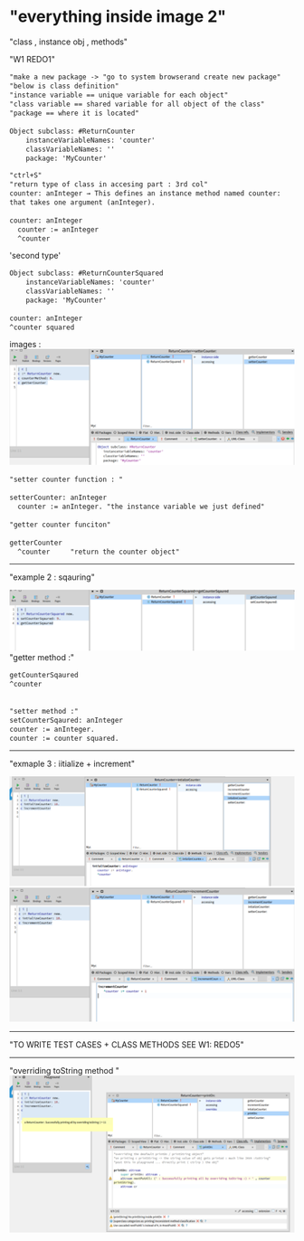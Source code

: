 "everything inside image 2"
=====================================================
"class , instance obj , methods"

"W1 REDO1"

```smalltalk
"make a new package -> "go to system browserand create new package" 
"below is class definition" 
"instance variable == unique variable for each object"
"class variable == shared variable for all object of the class"
"package == where it is located"

Object subclass: #ReturnCounter
	instanceVariableNames: 'counter'
	classVariableNames: ''
	package: 'MyCounter'
```

```smalltalk
"ctrl+S"
"return type of class in accesing part : 3rd col"
counter: anInteger → This defines an instance method named counter: that takes one argument (anInteger).

counter: anInteger
  counter := anInteger
  ^counter
```

'second type'

```smalltalk
Object subclass: #ReturnCounterSquared
	instanceVariableNames: 'counter'
	classVariableNames: ''
	package: 'MyCounter'

counter: anInteger
^counter squared
```

images : 
![1st ](image.png)

```smalltalk
"setter counter function : " 

setterCounter: anInteger
  counter := anInteger. "the instance variable we just defined"

"getter counter funciton"

getterCounter
  ^counter     "return the counter object"
```
----------------------------------------------------------
"example 2 : sqauring"

![alt text](image-1.png)
"getter method :"

```smalltalk
getCounterSqaured
^counter


"setter method :"
setCounterSqaured: anInteger
counter := anInteger.
counter := counter squared.	
```
------------------------------------------

"exmaple 3 : iitialize + increment"

![alt text](image-2.png)
![alt text](image-3.png)

-------------------------------------

"TO WRITE TEST CASES + CLASS METHODS SEE W1: REDO5"

----------------------

"overriding toString method "
![alt text](image-4.png)